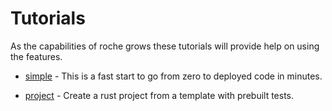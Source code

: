 # Tutorials

As the capabilities of roche grows these tutorials will provide help on using the features.

* [simple](tutorials/simple.md) - This is a fast start to go from zero to deployed code in minutes.

* [project](tutorials/project.md) - Create a rust project from a template with prebuilt tests.